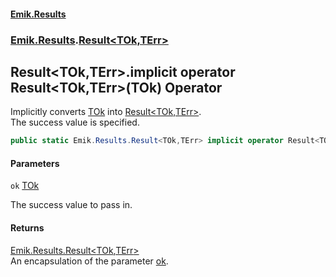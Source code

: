 #### [Emik.Results](index.md 'index')
### [Emik.Results](Emik.Results.md 'Emik.Results').[Result&lt;TOk,TErr&gt;](Result{TOk,TErr}.md 'Emik.Results.Result<TOk,TErr>')

## Result<TOk,TErr>.implicit operator Result<TOk,TErr>(TOk) Operator

Implicitly converts [TOk](Result{TOk,TErr}.md#Emik.Results.Result_TOk,TErr_.TOk 'Emik.Results.Result<TOk,TErr>.TOk') into [Result&lt;TOk,TErr&gt;](Result{TOk,TErr}.md 'Emik.Results.Result<TOk,TErr>').  
The success value is specified.

```csharp
public static Emik.Results.Result<TOk,TErr> implicit operator Result<TOk,TErr>(TOk ok);
```
#### Parameters

<a name='Emik.Results.Result_TOk,TErr_.op_ImplicitEmik.Results.Result_TOk,TErr_(TOk).ok'></a>

`ok` [TOk](Result{TOk,TErr}.md#Emik.Results.Result_TOk,TErr_.TOk 'Emik.Results.Result<TOk,TErr>.TOk')

The success value to pass in.

#### Returns
[Emik.Results.Result&lt;](Result{TOk,TErr}.md 'Emik.Results.Result<TOk,TErr>')[TOk](Result{TOk,TErr}.md#Emik.Results.Result_TOk,TErr_.TOk 'Emik.Results.Result<TOk,TErr>.TOk')[,](Result{TOk,TErr}.md 'Emik.Results.Result<TOk,TErr>')[TErr](Result{TOk,TErr}.md#Emik.Results.Result_TOk,TErr_.TErr 'Emik.Results.Result<TOk,TErr>.TErr')[&gt;](Result{TOk,TErr}.md 'Emik.Results.Result<TOk,TErr>')  
An encapsulation of the parameter [ok](Result{TOk,TErr}.Result(TOk).md#Emik.Results.Result_TOk,TErr_.op_ImplicitEmik.Results.Result_TOk,TErr_(TOk).ok 'Emik.Results.Result<TOk,TErr>.op_Implicit Emik.Results.Result<TOk,TErr>(TOk).ok').